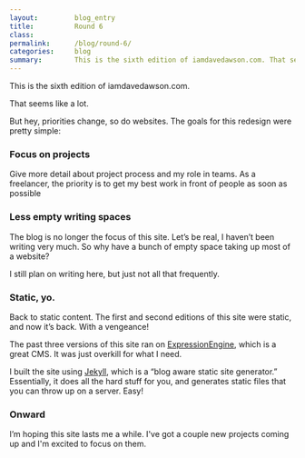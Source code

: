 ```yaml
---
layout:         blog_entry
title:          Round 6
class:
permalink:      /blog/round-6/
categories:     blog
summary:        This is the sixth edition of iamdavedawson.com. That seems like a lot.
---
```


<p>This is the sixth edition of iamdavedawson.com.</p>

<p>That seems like a lot.</p>

<p>But hey, priorities change, so do websites. The goals for this redesign were pretty simple:</p>

<h3>Focus on projects</h3>
<p>Give more detail about project process and my role in teams. As a freelancer, the priority is to get my best work in front of people as soon as possible</p>

<h3>Less empty writing spaces</h3>
<p>The blog is no longer the focus of this site. Let’s be real, I haven’t been writing very much. So why have a bunch of empty space taking up most of a website?</p>
<p>I still plan on writing here, but just not all that frequently.</p>

<h3>Static, yo.</h3>
<p>Back to static content. The first and second editions of this site were static, and now it’s back. With a vengeance!</p>
<p>The past three versions of this site ran on <a href="http://ellislab.com/expressionengine">ExpressionEngine</a>, which is a great CMS. It was just overkill for what I need.

<p>I built the site using <a href="http://jekyllrb.com/">Jekyll</a>, which is a “blog aware static site generator.” Essentially, it does all the hard stuff for you, and generates static files that you can throw up on a server. Easy!</p>

<h3>Onward</h3>
<p>I’m hoping this site lasts me a while. I've got a couple new projects coming up and I'm excited to focus on them.</p>